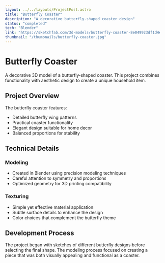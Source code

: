 ```yaml
---
layout: ../../layouts/ProjectPost.astro
title: "Butterfly Coaster"
description: "A decorative butterfly-shaped coaster design"
status: "completed"
tech: "Blender"
link: "https://sketchfab.com/3d-models/butterfly-coaster-8e049923df1d4e06b2c8607170a8cb39"
thumbnail: "/thumbnails/butterfly-coaster.jpg"
---
```


# Butterfly Coaster

A decorative 3D model of a butterfly-shaped coaster. This project combines functionality with aesthetic design to create a unique household item.

## Project Overview

The butterfly coaster features:
- Detailed butterfly wing patterns
- Practical coaster functionality
- Elegant design suitable for home decor
- Balanced proportions for stability

## Technical Details

### Modeling
- Created in Blender using precision modeling techniques
- Careful attention to symmetry and proportions
- Optimized geometry for 3D printing compatibility

### Texturing
- Simple yet effective material application
- Subtle surface details to enhance the design
- Color choices that complement the butterfly theme

## Development Process

The project began with sketches of different butterfly designs before selecting the final shape. The modeling process focused on creating a piece that was both visually appealing and functional as a coaster. 